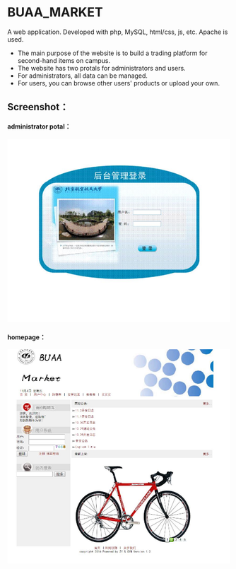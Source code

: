 # BUAA_MARKET
A web application. Developed with php, MySQL, html/css, js, etc. Apache is used.

* The main purpose of the website is to build a trading platform for second-hand items on campus.
* The website has two protals for administrators and users.
* For administrators, all data can be managed.
* For users, you can browse other users' products or upload your own.

## Screenshot：
#### administrator potal：
![enter image description here](https://github.com/tigerzhaoyue/BUAA_Market/blob/master/adminview.JPG)

#### homepage：
![](https://github.com/tigerzhaoyue/BUAA_Market/blob/master/userview.JPG)
